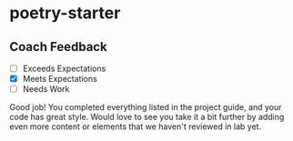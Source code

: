 # poetry-starter

## Coach Feedback

- [ ] Exceeds Expectations
- [x] Meets Expectations
- [ ] Needs Work

Good job! You completed everything listed in the project guide, and your code has great style. Would love to see you take it a bit further by adding even more content or elements that we haven't reviewed in lab yet. 


